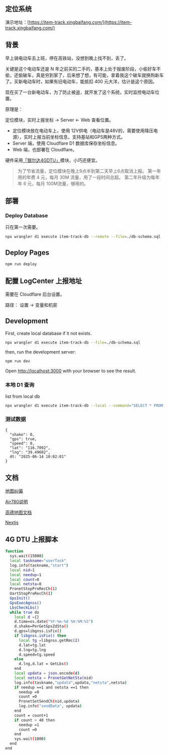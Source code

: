 ## 定位系统

演示地址：[https://item-track.xingbaifang.com/](https://item-track.xingbaifang.com/)

## 背景

早上骑电动车去上班，停在高铁站，没想到晚上找不到，丢了。

关键是这个电动车还是 N 年之前买的二手的，基本上处于报废阶段，小偷好车不偷，还偷破车，真是穷到家了，后来想了想，有可能，拿着我这个破车就换购新车了。买新电动车时，如果有旧电动车，能抵扣 400 元大洋，估计是这个原因。

现在买了一台新电动车，为了防止被盗，就开发了这个系统，实时监控电动车位置。

原理是：

定位模块，实时上报坐标 -> Server <- Web 查看位置。

* 定位模块放在电动车上，使用 12V供电（电动车是48V的，需要使用降压电源），实时上报当前坐标信息，支持基站和GPS两种方式。
* Server 端，使用 Cloudflare D1 数据库保存坐标信息。
* Web 端，也部署在 Cloudflare。

硬件采用[「银尔达4GDTU」](https://yinerda.yuque.com/yt1fh6/4gdtu/ngp5mg9s7uavzhdv)模块，小巧还便宜。

> 为了节省流量，定位模块在晚上9点半到第二天早上6点取消上报。
> 第一年用的年费 4 元，每月 30M 流量，用了一段时间总超。
> 第二年升级为每年年 6 元，每月 100M流量，够用的。

## 部署

### Deploy Database

只在第一次需要。

```bash
npx wrangler d1 execute item-track-db --remote --file=./db-schema.sql
```

## Deploy Pages

```bash
npm run deploy
```

## 配置 LogCenter 上报地址

需要在 Cloudflare 后台设置。

路径： 设置 -> 变量和机密

## Development

First, create local database if it not exists.

```bash
npx wrangler d1 execute item-track-db --file=./db-schema.sql
```

then, run the development server:

```bash
npm run dev
```

Open [http://localhost:3000](http://localhost:3000) with your browser to see the result.

### 本地 D1 查询

list from local db

```bash
npx wrangler d1 execute item-track-db --local --command="SELECT * FROM records"
```

### 测试数据

```
{
  "shake": 0,
  "gps": true,
  "speed": 0,
  "lat": "116.7092",
  "lng": "39.49602",
  dt: "2025-06-14 10:02:01"
}
```

## 文档

[地图纠偏](https://old.openluat.com/GPS-Offset.html)

[Air780说明](https://yinerda.yuque.com/yt1fh6/4gdtu/gsccog81mv0hpii7#K9Gdv)

[高德地图文档](https://lbs.amap.com/demo/javascript-api-v2/example/map-lifecycle/loader)

[Nextjs](https://nextjs.org/docs/getting-started/installation)

## 4G DTU 上报脚本

```bash
function 
  sys.wait(15000)
  local taskname="userTask"
  log.info(taskname,"start")
  local nid=1
  local needup=1
  local count=0
  local netsta=0
  PronetStopProRecCh(1)
  UartStopProRecCh(1)
  GpsInit()
  GpsExecAgnss()
  LbsCheckLbs()
  while true do
    local d ={}
    d.time=os.date("%Y-%m-%d %H:%M:%S")
    d.shake=PerGetGpsZdSta()
    d.gps=libgnss.isFix()
    if libgnss.isFix() then
      local tg =libgnss.getRmc(2)
      d.lat=tg.lat
      d.lng=tg.lng
      d.speed=tg.speed
    else
      d.lng,d.lat = GetLbs()
    end
    local updata = json.encode(d)
    local netsta = PronetGetNetSta(nid)
    log.info(taskname,"updata",updata,"netsta",netsta)
    if needup ==1 and netsta ==1 then 
      needup =0
      count =0
      PronetSetSendCh(nid,updata)
      log.info("sendData", updata)
    end
    count = count+1
    if count > 40 then 
      needup =1
      count =0
    end 
    sys.wait(1000)
  end 
end
```